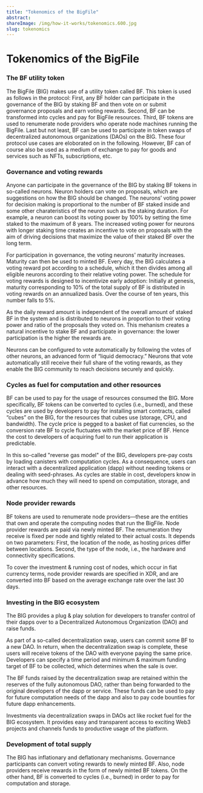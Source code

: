 ```yaml
---
title: "Tokenomics of the BigFile"
abstract: 
shareImage: /img/how-it-works/tokenomics.600.jpg
slug: tokenomics
---
```


# Tokenomics of the BigFile


### The BF utility token

The BigFile (BIG) makes use of a utility token called BF. This token is used as follows in the protocol: First, any BF holder can participate in the governance of the BIG by staking BF and then vote on or submit governance proposals and earn voting rewards. Second, BF can be transformed into cycles and pay for BigFile resources. Third, BF tokens are used to renumerate node providers who operate node machines running the BigFile. Last but not least, BF can be used to participate in token swaps of decentralized autonomous organizations (DAOs) on the BIG. These four protocol use cases are eloborated on in the following. However, BF can of course also be used as a medium of exchange to pay for goods and services such as NFTs, subscriptions, etc.

### Governance and voting rewards

Anyone can participate in the governance of the BIG by staking BF tokens in so-called neurons. Neuron holders can vote on proposals, which are suggestions on how the BIG should be changed. The neurons’ voting power for decision making is proportional to the number of BF staked inside and some other charateristics of the neuron such as the staking duration. For example, a neuron can boost its voting power by 100% by setting the time staked to the maximum of 8 years. The increased voting power for neurons with longer staking time creates an incentive to vote on proposals with the aim of driving decisions that maximize the value of their staked BF over the long term.

For participation in governance, the voting neurons' maturity increases. Maturity can then be used to minted BF. Every day, the BIG calculates a voting reward pot according to a schedule, which it then divides among all eligible neurons according to their relative voting power. The schedule for voting rewards is designed to incentivize early adoption: Initially at genesis, maturity corresponding to 10% of the total supply of BF is distributed in voting rewards on an annualized basis. Over the course of ten years, this number falls to 5%.

As the daily reward amount is independent of the overall amount of staked BF in the system and is distributed to neurons in proportion to their voting power and ratio of the proposals they voted on. This mehanism creates a natural incentive to stake BF and participate in governance: the lower participation is the higher the rewards are. 

Neurons can be configured to vote automatically by following the votes of other neurons, an advanced form of “liquid democracy.” Neurons that vote automatically still receive their full share of the voting rewards, as they enable the BIG community to reach decisions securely and quickly.

### Cycles as fuel for computation and other resources

BF can be used to pay for the usage of resources consumed the BIG. More specifically, BF tokens can be converted to cycles (i.e., burned), and these cycles are used by developers to pay for installing smart contracts, called “cubes” on the BIG, for the resources that cubes use (storage, CPU, and bandwidth). The cycle price is pegged to a basket of fiat currencies, so the conversion rate BF to cycle fluctuates with the market price of BF. Hence the cost to developers of acquiring fuel to run their application is predictable.

In this so-called "reverse gas model" of the BIG, developers pre-pay costs by loading canisters with computation cycles. As a consequence, users can interact with a decentralized application (dapp) without needing tokens or dealing with seed-phrases. As cycles are stable in cost, developers know in advance how much they will need to spend on computation, storage, and other resources.

### Node provider rewards

BF tokens are used to renumerate node providers—these are the entities that own and operate the computing nodes that run the BigFile. Node provider rewards are paid via newly minted BF. The renumeration they receive is fixed per node and tightly related to their actual costs. It depends on two parameters: First, the location of the node, as hosting prices differ between locations. Second, the type of the node, i.e., the hardware and connectivity specifications.



To cover the investment & running cost of nodes, which occur in fiat currency terms, node provider rewards are specified in XDR, and are converted into BF based on the average exchange rate over the last 30 days.

### Investing in the BIG ecosystem

The BIG provides a plug & play solution for developers to transfer control of their dapps over to a Decentralized Autonomous Organization (DAO) and raise funds.

As part of a so-called decentralization swap, users can commit some BF to a new DAO. In return, when the decentralization swap is complete, these users will receive tokens of the DAO with everyone paying the same price. Developers can specify a time period and minimum & maximum funding target of BF to be collected, which determines when the sale is over.

The BF funds raised by the decentralization swap are retained within the reserves of the fully autonomous DAO, rather than being forwarded to the original developers of the dapp or service. These funds can be used to pay for future computation needs of the dapp and also to pay code bounties for future dapp enhancements.

Investments via decentralization swaps in DAOs act like rocket fuel for the BIG ecosystem. It provides easy and transparent access to exciting Web3 projects and channels funds to productive usage of the platform.

### Development of total supply

The BIG has inflationary and deflationary mechanisms. Governance participants can convert voting rewards to newly minted BF. Also, node providers receive rewards in the form of newly minted BF tokens. On the other hand, BF is converted to cycles (i.e., burned) in order to pay for computation and storage. 
